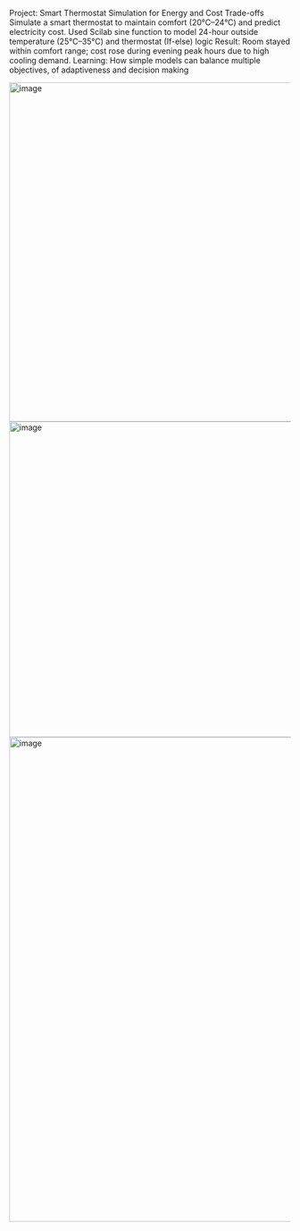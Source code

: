 Project: Smart Thermostat Simulation for Energy and Cost Trade-offs
Simulate a smart thermostat to maintain comfort (20°C–24°C) and  predict electricity cost.
Used Scilab sine function to model 24-hour outside temperature (25°C–35°C) and thermostat (If-else) logic 
Result: Room stayed within comfort range; cost rose during evening peak hours due to high cooling demand.
Learning: How simple models can balance multiple objectives, of adaptiveness and decision making

<img width="770" height="607" alt="image" src="https://github.com/user-attachments/assets/f8677565-5b1a-4d7d-a793-8ae24ab310e2" />
<img width="598" height="565" alt="image" src="https://github.com/user-attachments/assets/27f3880e-c3a9-489f-b674-95fb36c9977c" />
<img width="1121" height="867" alt="image" src="https://github.com/user-attachments/assets/76828e2b-8cd2-4b7e-ab2b-9c86e2d926e8" />
